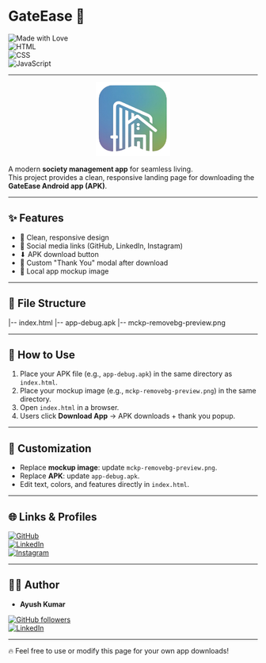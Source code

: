 # GateEase 📱

![Made with Love](https://img.shields.io/badge/Made%20with-❤️-red?style=for-the-badge)  
![HTML](https://img.shields.io/badge/Code-HTML-orange?style=for-the-badge&logo=html5)  
![CSS](https://img.shields.io/badge/Style-CSS-blue?style=for-the-badge&logo=css3)  
![JavaScript](https://img.shields.io/badge/Power-JavaScript-yellow?style=for-the-badge&logo=javascript)  

---

<p align="center">
  <img src="https://github.com/9A-Ayush/download-page-/blob/main/icon.png" alt="GateEase Icon" width="150" />
</p>

A modern **society management app** for seamless living.  
This project provides a clean, responsive landing page for downloading the **GateEase Android app (APK)**.  

---

## ✨ Features
- 📱 Clean, responsive design  
- 🔗 Social media links (GitHub, LinkedIn, Instagram)  
- ⬇ APK download button  
- 🙏 Custom "Thank You" modal after download  
- 🎨 Local app mockup image  

---

## 📂 File Structure
|-- index.html
|-- app-debug.apk
|-- mckp-removebg-preview.png

---

## 🚀 How to Use
1. Place your APK file (e.g., `app-debug.apk`) in the same directory as `index.html`.  
2. Place your mockup image (e.g., `mckp-removebg-preview.png`) in the same directory.  
3. Open `index.html` in a browser.  
4. Users click **Download App** → APK downloads + thank you popup.  

---

## 🔧 Customization
- Replace **mockup image**: update `mckp-removebg-preview.png`.  
- Replace **APK**: update `app-debug.apk`.  
- Edit text, colors, and features directly in `index.html`.  

---

## 🌐 Links & Profiles  

[![GitHub](https://img.shields.io/badge/GitHub-9A--Ayush-black?logo=github&style=for-the-badge)](https://github.com/9A-Ayush)  
[![LinkedIn](https://img.shields.io/badge/LinkedIn-Ayush%20Kumar-blue?logo=linkedin&style=for-the-badge)](http://www.linkedin.com/in/ayush-kumar-849a1324b)  
[![Instagram](https://img.shields.io/badge/Instagram-%40ayush__ix__xi-pink?logo=instagram&style=for-the-badge)](https://www.instagram.com/ayush_ix_xi)  

---

## 👨‍💻 Author
- **Ayush Kumar**  

[![GitHub followers](https://img.shields.io/github/followers/9A-Ayush?style=social)](https://github.com/9A-Ayush)  
[![LinkedIn](https://img.shields.io/badge/LinkedIn-Follow-blue?logo=linkedin)](http://www.linkedin.com/in/ayush-kumar-849a1324b)  

---

🔥 Feel free to use or modify this page for your own app downloads!


